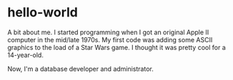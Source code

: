 # hello-world
A bit about me.
I started programming when I got an original Apple II computer in the mid/late 1970s.  My first code was adding some ASCII graphics to the load of a Star Wars game.  I thought it was pretty cool for a 14-year-old.

Now, I'm a database developer and administrator.
